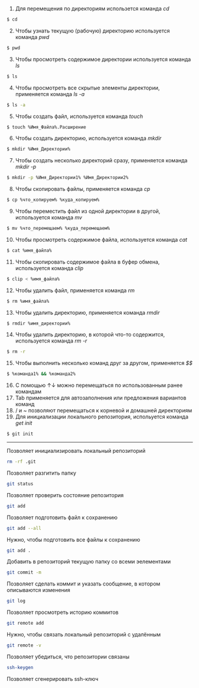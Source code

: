 1. Для перемещения по директориям использется команда *cd*
```bash
$ cd
```
2. Чтобы узнать текущую (рабочую) директорию используется команда *pwd*
```bash
$ pwd
``` 
3. Чтобы просмотреть содержимое директории используется команда *ls*
```bash
$ ls
``` 
4. Чтобы просмотреть все скрытые элементы директории, применяется команда *ls -a*
```bash
$ ls -a
```
5. Чтобы создать файл, используется команда *touch*
```bash
$ touch %Имя_Файла%.Расширение
```
6. Чтобы создать директорию, используется команда *mkdir*
```bash
$ mkdir %Имя_Директории%
```
7. Чтобы создать несколько директорий сразу, применяется команда *mkdir -p*
```bash
$ mkdir -p %Имя_Директории1% %Имя_Директории2%
```
8. Чтобы скопировать файлы, применяется команда *cp* 
```bash
$ cp %что_копируем% %куда_копируем%
```
9. Чтобы переместить файл из одной директории в другой, используется команда *mv*
```bash
$ mv %что_перемещаем% %куда_перемещаем%
```
10. Чтобы просмотреть содержимое файла, используется команда *cat*
```bash
$ cat %имя_файла%
```
11. Чтобы скопировать содержимое файла в буфер обмена, используется команда *clip*
```bash
$ clip < %имя_файла%
```
12. Чтобы удалить файл, применяется команда *rm*
```bash
$ rm %имя_файла%
```
13. Чтобы удалить директорию, применяется команда *rmdir*
```bash
$ rmdir %имя_директории%
```
14. Чтобы удалить директорию, в которой что-то содержится, используется команда *rm -r* 
```bash
$ rm -r
```
15. Чтобы выполнить несколько команд друг за другом, применяется *$$*
```bash
$ %команда1% && %команда2%
```
16. С помощью ↑↓ можно перемещаться по использованным ранее командам
17. Tab применяется для автозаполнения или предложения вариантов команд
18. / и ~ позволяют перемещаться к корневой и домашней директориям 
19. Для инициализации локального репозитория, испольуется команда *get init*
```bash
$ git init
```

--------


Позволяет инициализировать локальный репозиторий


```bash
rm -rf .git
```
Позволяет разгитить папку


```bash
git status
```
Позволяет проверить состояние репозитория


```bash
git add
```
Позволяет подготовить файл к сохранению


```bash
git add --all
```
Нужно, чтобы подготовить все файлы к сохранению


```bash
git add .
```
Добавить в репозиторий текущую папку со всеми эелементами


```bash
git commit -m
```
Позволяет сделать коммит и указать сообщение, в котором описываются изменения


```bash
git log
```
Позволяет просмотреть историю коммитов


```bash
git remote add
```
Нужно, чтобы связать локальный репозиторий с удалённым


```bash
git remote -v
```
Позволяет убедиться, что репозитории связаны


```bash
ssh-keygen
```
Позволяет сгенерировать ssh-ключ





